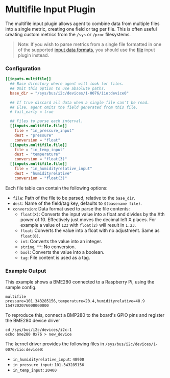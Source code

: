 # Multifile Input Plugin

The multifile input plugin allows agent to combine data from multiple files
into a single metric, creating one field or tag per file.  This is often
useful creating custom metrics from the `/sys` or `/proc` filesystems.

> Note: If you wish to parse metrics from a single file formatted in one of the supported
> [input data formats][], you should use the [file][] input plugin instead.

### Configuration
```toml
[[inputs.multifile]]
  ## Base directory where agent will look for files.
  ## Omit this option to use absolute paths.
  base_dir = "/sys/bus/i2c/devices/1-0076/iio:device0"

  ## If true discard all data when a single file can't be read.
  ## Else, agent omits the field generated from this file.
  # fail_early = true

  ## Files to parse each interval.
  [[inputs.multifile.file]]
    file = "in_pressure_input"
    dest = "pressure"
    conversion = "float"
  [[inputs.multifile.file]]
    file = "in_temp_input"
    dest = "temperature"
    conversion = "float(3)"
  [[inputs.multifile.file]]
    file = "in_humidityrelative_input"
    dest = "humidityrelative"
    conversion = "float(3)"
```

Each file table can contain the following options:
* `file`:
Path of the file to be parsed, relative to the `base_dir`.
* `dest`:
Name of the field/tag key, defaults to `$(basename file)`.
* `conversion`:
Data format used to parse the file contents:
	* `float(X)`: Converts the input value into a float and divides by the Xth power of 10. Effectively just moves the decimal left X places. For example a value of `123` with `float(2)` will result in `1.23`.
	* `float`: Converts the value into a float with no adjustment. Same as `float(0)`.
	* `int`: Converts the value into an integer.
	* `string`, `""`: No conversion.
	* `bool`: Converts the value into a boolean.
	* `tag`: File content is used as a tag.

### Example Output
This example shows a BME280 connected to a Raspberry Pi, using the sample config.
```
multifile pressure=101.343285156,temperature=20.4,humidityrelative=48.9 1547202076000000000
```

To reproduce this, connect a BMP280 to the board's GPIO pins and register the BME280 device driver
```
cd /sys/bus/i2c/devices/i2c-1
echo bme280 0x76 > new_device
```

The kernel driver provides the following files in `/sys/bus/i2c/devices/1-0076/iio:device0`:
* `in_humidityrelative_input`: `48900`
* `in_pressure_input`: `101.343285156`
* `in_temp_input`: `20400`

[input data formats]: /docs/DATA_FORMATS_INPUT.md
[file]: /plugins/inputs/file/README.md
